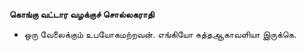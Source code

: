 **கொங்கு வட்டார வழக்குச் சொல்லகராதி**
- ஒரு வேலைக்கும் உபயோகமற்றவன். எங்கியோ சுத்தஆகாவளியா இருக்கெ.

